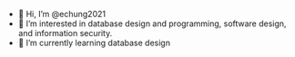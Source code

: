 - 👋 Hi, I’m @echung2021
- 👀 I’m interested in database design and programming, software design, and information security.
- 🌱 I’m currently learning database design

<!---
echung2021/echung2021 is a ✨ special ✨ repository because its `README.md` (this file) appears on your GitHub profile.
You can click the Preview link to take a look at your changes.
--->
